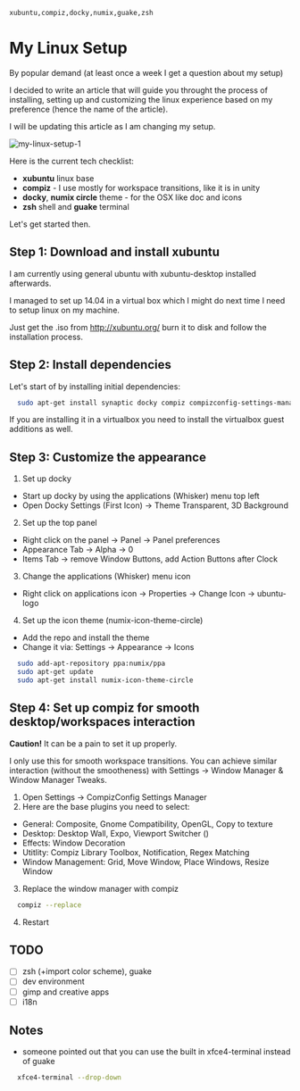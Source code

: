 ```techstack
xubuntu,compiz,docky,numix,guake,zsh
```
# My Linux Setup

By popular demand (at least once a week I get a question about my setup)

I decided to write an article that will guide you throught the process of installing, setting up and customizing the linux experience based on my preference (hence the name of the article).

I will be updating this article as I am changing my setup.

![my-linux-setup-1](/assets/txt/my-linux-setup-1.png)

Here is the current tech checklist:
- **xubuntu** linux base
- **compiz** - I use mostly for workspace transitions, like it is in unity
- **docky**, **numix circle** theme - for the OSX like doc and icons
- **zsh** shell and **guake** terminal

Let's get started then.
## Step 1: Download and install xubuntu
I am currently using general ubuntu with xubuntu-desktop installed afterwards. 

I managed to set up 14.04 in a virtual box which I might do next time I need to setup linux on my machine.

Just get the .iso from http://xubuntu.org/ burn it to disk and follow the installation process.

## Step 2: Install dependencies
Let's start of by installing initial dependencies:
```sh
  sudo apt-get install synaptic docky compiz compizconfig-settings-manager guake
```

If you are installing it in a virtualbox you need to install the virtualbox guest additions as well.

## Step 3: Customize the appearance
1. Set up docky
 - Start up docky by using the applications (Whisker) menu top left
 - Open Docky Settings (First Icon) -> Theme Transparent, 3D Background
2. Set up the top panel
 - Right click on the panel -> Panel -> Panel preferences
 - Appearance Tab -> Alpha -> 0
 - Items Tab -> remove Window Buttons, add Action Buttons after Clock
3. Change the applications (Whisker) menu icon
 - Right click on applications icon -> Properties -> Change Icon -> ubuntu-logo
4. Set up the icon theme (numix-icon-theme-circle)
 - Add the repo and install the theme
 - Change it via: Settings -> Appearance -> Icons

```sh
  sudo add-apt-repository ppa:numix/ppa
  sudo apt-get update
  sudo apt-get install numix-icon-theme-circle
```

## Step 4: Set up compiz for smooth desktop/workspaces interaction
**Caution!** It can be a pain to set it up properly. 

I only use this for smooth workspace transitions. You can achieve similar interaction (without the smootheness) with Settings -> Window Manager & Window Manager Tweaks. 

1. Open Settings -> CompizConfig Settings Manager
2. Here are the base plugins you need to select:
 - General: Composite, Gnome Compatibility, OpenGL, Copy to texture
 - Desktop: Desktop Wall, Expo, Viewport Switcher ()
 - Effects: Window Decoration
 - Utitlity: Compiz Library Toolbox, Notification, Regex Matching
 - Window Management: Grid, Move Window, Place Windows, Resize Window
3. Replace the window manager with compiz

```sh
  compiz --replace
```
4. Restart

## TODO
- [ ] zsh (+import color scheme), guake
- [ ] dev environment
- [ ] gimp and creative apps
- [ ] i18n

## Notes
 - someone pointed out that you can use the built in xfce4-terminal instead of guake

```sh
  xfce4-terminal --drop-down
```

